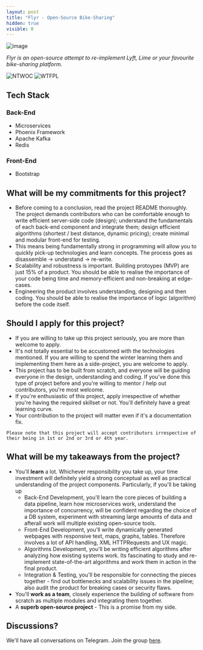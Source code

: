 ```yaml
---
layout: post
title: "Flyr - Open-Source Bike-Sharing"
hidden: true
visible: 0
---
```


![image](https://i.imgur.com/DHJytOc.png)

*Flyr is an open-source attempt to re-implement Lyft, Lime or your favourite bike-sharing platform.*

![NTWOC](https://img.shields.io/badge/NTWoC-2018-blue.svg) ![WTFPL](https://img.shields.io/badge/license-WTFPL-green.svg)

## Tech Stack

### Back-End
* Microservices
* Phoenix Framework
* Apache Kafka
* Redis

### Front-End
* Bootstrap

## What will be my commitments for this project?

* Before coming to a conclusion, read the project README thoroughly. The project demands contributors who can be comfortable enough to write efficient server-side code (design); understand the fundamentals of each back-end component and integrate them; design efficient algorithms (shortest / best distance, dynamic pricing); create minimal and modular front-end for testing.
* This means being fundamentally strong in programming will allow you to quickly pick-up technologies and learn concepts. The process goes as disassemble -> understand -> re-write.
* Scalability and robustness is important. Building protoypes (MVP) are just 15% of a product. You should be able to realise the importance of your code being time and memory-efficient and non-breaking at edge-cases.
* Engineering the product involves understanding, designing and then coding. You should be able to realise the importance of logic (algorithm) before the code itself.

## Should I apply for this project?

* If you are willing to take up this project seriously, you are more than welcome to apply.
* It's not totally essential to be accustomed with the technologies mentioned. If you are willing to spend the winter learning them and implementing them here as a side-project, you are welcome to apply.
* This project has to be built from scratch, and everyone will be guiding everyone in the design, understanding and coding. If you've done this type of project before and you're willing to mentor / help out contributors, you're most welcome.
* If you're enthusiastic of this project, apply irrespective of whether you're having the required skillset or not. You'll definitely have a great learning curve.
* Your contribution to the project will matter even if it's a documentation fix.

```Please note that this project will accept contributors irrespective of their being in 1st or 2nd or 3rd or 4th year.```

## What will be my takeaways from the project?

* You'll **learn** a lot. Whichever responsibility you take up, your time investment will definitely yield a strong conceptual as well as practical understanding of the project components. Particularly, if you'll be taking up 
    * Back-End Development, you'll learn the core pieces of building a data pipeline, learn how microservices work, understand the importance of concurrency, will be confident regarding the choice of a DB system, experiment with streaming large amounts of data and afterall work will multiple existing open-source tools.
    * Front-End Development, you'll write dynamically generated webpages with responsive text, maps, graphs, tables. Therefore involves a lot of API handling, XML HTTPRequests and UX magic.
    * Algorithms Development, you'll be writing efficient algorithms after analyzing how existing systems work. Its fascinating to study and re-implement state-of-the-art algorithms and work them in action in the final product.
    * Integration & Testing, you'll be responsible for connecting the pieces together - find out bottlenecks and scalability issues in the pipeline; also audit the product for breaking cases or security flaws.
* You'll **work as a team**, closely experience the building of software from scratch as multiple modules and integrating them together.
* A **superb open-source project** - This is a promise from my side.

## Discussions?

We'll have all conversations on Telegram. Join the group [here](https://t.me/joinchat/GGDDgg_EY8MgItxe7jLV7w).